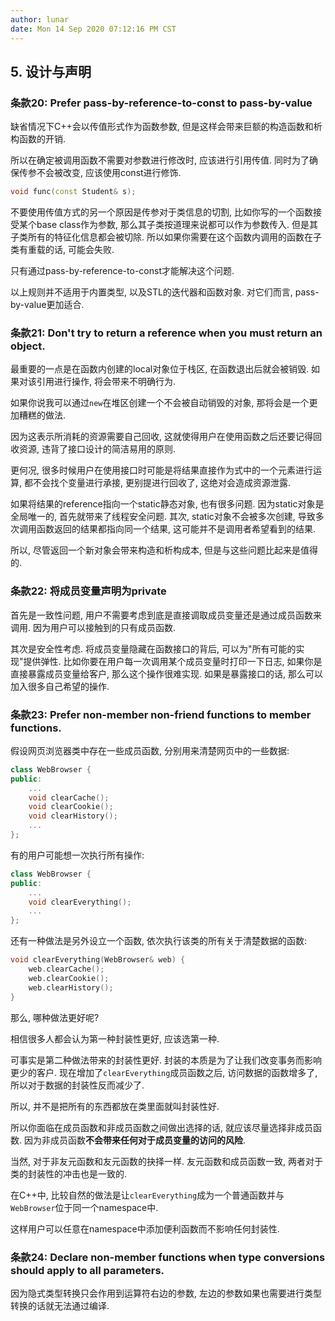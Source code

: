 ```yaml
---
author: lunar
date: Mon 14 Sep 2020 07:12:16 PM CST
---
```


## 5. 设计与声明

### 条款20: Prefer pass-by-reference-to-const to pass-by-value

缺省情况下C++会以传值形式作为函数参数, 但是这样会带来巨额的构造函数和析构函数的开销.

所以在确定被调用函数不需要对参数进行修改时, 应该进行引用传值. 同时为了确保传参不会被改变, 应该使用const进行修饰.

```c++
void func(const Student& s);
```

不要使用传值方式的另一个原因是传参对于类信息的切割, 比如你写的一个函数接受某个base class作为参数, 那么其子类按道理来说都可以作为参数传入. 但是其子类所有的特征化信息都会被切除. 所以如果你需要在这个函数内调用的函数在子类有重载的话, 可能会失败.

只有通过pass-by-reference-to-const才能解决这个问题.

以上规则并不适用于内置类型, 以及STL的迭代器和函数对象. 对它们而言, pass-by-value更加适合.

### 条款21: Don't try to return a reference when you must return an object.

最重要的一点是在函数内创建的local对象位于栈区, 在函数退出后就会被销毁. 如果对该引用进行操作, 将会带来不明确行为.

如果你说我可以通过`new`在堆区创建一个不会被自动销毁的对象, 那将会是一个更加糟糕的做法.

因为这表示所消耗的资源需要自己回收, 这就使得用户在使用函数之后还要记得回收资源, 违背了接口设计的简洁易用的原则.

更何况, 很多时候用户在使用接口时可能是将结果直接作为式中的一个元素进行运算, 都不会找个变量进行承接, 更别提进行回收了, 这绝对会造成资源泄露.

如果将结果的reference指向一个static静态对象, 也有很多问题. 因为static对象是全局唯一的, 首先就带来了线程安全问题. 其次, static对象不会被多次创建, 导致多次调用函数返回的结果都指向同一个结果, 这可能并不是调用者希望看到的结果.

所以, 尽管返回一个新对象会带来构造和析构成本, 但是与这些问题比起来是值得的.

### 条款22: 将成员变量声明为private

首先是一致性问题, 用户不需要考虑到底是直接调取成员变量还是通过成员函数来调用. 因为用户可以接触到的只有成员函数. 

其次是安全性考虑. 将成员变量隐藏在函数接口的背后, 可以为"所有可能的实现"提供弹性. 比如你要在用户每一次调用某个成员变量时打印一下日志, 如果你是直接暴露成员变量给客户, 那么这个操作很难实现. 如果是暴露接口的话, 那么可以加入很多自己希望的操作.

### 条款23: Prefer non-member non-friend functions to member functions.

假设网页浏览器类中存在一些成员函数, 分别用来清楚网页中的一些数据:
```c++
class WebBrowser {
public:
    ...
    void clearCache();
    void clearCookie();
    void clearHistory();
    ...
};
```

有的用户可能想一次执行所有操作:
```c++
class WebBrowser {
public:
    ...
    void clearEverything();
    ...
};
```

还有一种做法是另外设立一个函数, 依次执行该类的所有关于清楚数据的函数:
```c++
void clearEverything(WebBrowser& web) {
    web.clearCache();
    web.clearCookie();
    web.clearHistory();
}
```

那么, 哪种做法更好呢?

相信很多人都会认为第一种封装性更好, 应该选第一种.

可事实是第二种做法带来的封装性更好. 封装的本质是为了让我们改变事务而影响更少的客户. 现在增加了`clearEverything`成员函数之后, 访问数据的函数增多了, 所以对于数据的封装性反而减少了. 

所以, 并不是把所有的东西都放在类里面就叫封装性好.

所以你面临在成员函数和非成员函数之间做出选择的话, 就应该尽量选择非成员函数. 因为非成员函数**不会带来任何对于成员变量的访问的风险**.

当然, 对于非友元函数和友元函数的抉择一样. 友元函数和成员函数一致, 两者对于类的封装性的冲击也是一致的.

在C++中, 比较自然的做法是让`clearEverything`成为一个普通函数并与`WebBrowser`位于同一个namespace中.

这样用户可以任意在namespace中添加便利函数而不影响任何封装性.

### 条款24: Declare non-member functions when type conversions should apply to all parameters.

因为隐式类型转换只会作用到运算符右边的参数, 左边的参数如果也需要进行类型转换的话就无法通过编译.


